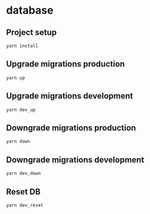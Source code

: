 # database

## Project setup
```
yarn install
```

## Upgrade migrations production
```
yarn up
```

## Upgrade migrations development
```
yarn dev_up
```

## Downgrade migrations production
```
yarn down
```

## Downgrade migrations development
```
yarn dev_down
```


## Reset DB
```
yarn dev_reset
```
 
